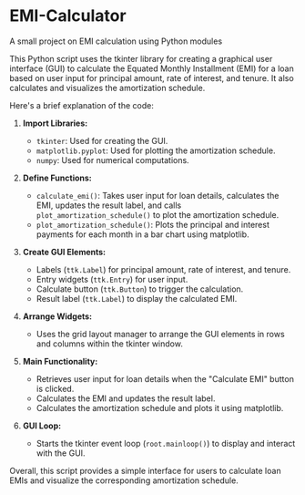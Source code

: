 # EMI-Calculator
A small project on EMI calculation using Python modules


This Python script uses the tkinter library for creating a graphical user interface (GUI) to calculate the Equated Monthly Installment (EMI) for a loan based on user input for principal amount, rate of interest, and tenure. It also calculates and visualizes the amortization schedule.

Here's a brief explanation of the code:

1. **Import Libraries:**
   - `tkinter`: Used for creating the GUI.
   - `matplotlib.pyplot`: Used for plotting the amortization schedule.
   - `numpy`: Used for numerical computations.

2. **Define Functions:**
   - `calculate_emi()`: Takes user input for loan details, calculates the EMI, updates the result label, and calls `plot_amortization_schedule()` to plot the amortization schedule.
   - `plot_amortization_schedule()`: Plots the principal and interest payments for each month in a bar chart using matplotlib.

3. **Create GUI Elements:**
   - Labels (`ttk.Label`) for principal amount, rate of interest, and tenure.
   - Entry widgets (`ttk.Entry`) for user input.
   - Calculate button (`ttk.Button`) to trigger the calculation.
   - Result label (`ttk.Label`) to display the calculated EMI.

4. **Arrange Widgets:**
   - Uses the grid layout manager to arrange the GUI elements in rows and columns within the tkinter window.

5. **Main Functionality:**
   - Retrieves user input for loan details when the "Calculate EMI" button is clicked.
   - Calculates the EMI and updates the result label.
   - Calculates the amortization schedule and plots it using matplotlib.

6. **GUI Loop:**
   - Starts the tkinter event loop (`root.mainloop()`) to display and interact with the GUI.

Overall, this script provides a simple interface for users to calculate loan EMIs and visualize the corresponding amortization schedule.
